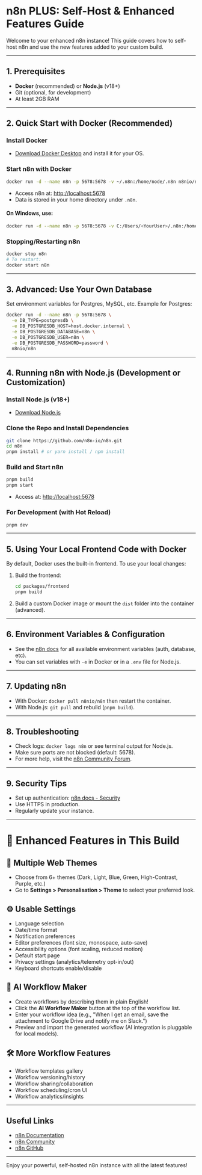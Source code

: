# n8n PLUS: Self-Host & Enhanced Features Guide

Welcome to your enhanced n8n instance! This guide covers how to self-host n8n and use the new features added to your custom build.

---

## 1. Prerequisites
- **Docker** (recommended) or **Node.js** (v18+)
- Git (optional, for development)
- At least 2GB RAM

---

## 2. Quick Start with Docker (Recommended)

### Install Docker
- [Download Docker Desktop](https://www.docker.com/products/docker-desktop/) and install it for your OS.

### Start n8n with Docker
```sh
docker run -d --name n8n -p 5678:5678 -v ~/.n8n:/home/node/.n8n n8nio/n8n
```
- Access n8n at: [http://localhost:5678](http://localhost:5678)
- Data is stored in your home directory under `.n8n`.

#### On Windows, use:
```sh
docker run -d --name n8n -p 5678:5678 -v C:/Users/<YourUser>/.n8n:/home/node/.n8n n8nio/n8n
```

### Stopping/Restarting n8n
```sh
docker stop n8n
# To restart:
docker start n8n
```

---

## 3. Advanced: Use Your Own Database
Set environment variables for Postgres, MySQL, etc. Example for Postgres:
```sh
docker run -d --name n8n -p 5678:5678 \
  -e DB_TYPE=postgresdb \
  -e DB_POSTGRESDB_HOST=host.docker.internal \
  -e DB_POSTGRESDB_DATABASE=n8n \
  -e DB_POSTGRESDB_USER=n8n \
  -e DB_POSTGRESDB_PASSWORD=password \
  n8nio/n8n
```

---

## 4. Running n8n with Node.js (Development or Customization)

### Install Node.js (v18+)
- [Download Node.js](https://nodejs.org/)

### Clone the Repo and Install Dependencies
```sh
git clone https://github.com/n8n-io/n8n.git
cd n8n
pnpm install # or yarn install / npm install
```

### Build and Start n8n
```sh
pnpm build
pnpm start
```
- Access at: [http://localhost:5678](http://localhost:5678)

### For Development (with Hot Reload)
```sh
pnpm dev
```

---

## 5. Using Your Local Frontend Code with Docker

By default, Docker uses the built-in frontend. To use your local changes:
1. Build the frontend:
   ```sh
   cd packages/frontend
   pnpm build
   ```
2. Build a custom Docker image or mount the `dist` folder into the container (advanced).

---

## 6. Environment Variables & Configuration
- See the [n8n docs](https://docs.n8n.io/) for all available environment variables (auth, database, etc).
- You can set variables with `-e` in Docker or in a `.env` file for Node.js.

---

## 7. Updating n8n
- With Docker: `docker pull n8nio/n8n` then restart the container.
- With Node.js: `git pull` and rebuild (`pnpm build`).

---

## 8. Troubleshooting
- Check logs: `docker logs n8n` or see terminal output for Node.js.
- Make sure ports are not blocked (default: 5678).
- For more help, visit the [n8n Community Forum](https://community.n8n.io/).

---

## 9. Security Tips
- Set up authentication: [n8n docs - Security](https://docs.n8n.io/hosting/security/)
- Use HTTPS in production.
- Regularly update your instance.

---

# 🚀 Enhanced Features in This Build

## 🎨 Multiple Web Themes
- Choose from 6+ themes (Dark, Light, Blue, Green, High-Contrast, Purple, etc.)
- Go to **Settings > Personalisation > Theme** to select your preferred look.

## ⚙️ Usable Settings
- Language selection
- Date/time format
- Notification preferences
- Editor preferences (font size, monospace, auto-save)
- Accessibility options (font scaling, reduced motion)
- Default start page
- Privacy settings (analytics/telemetry opt-in/out)
- Keyboard shortcuts enable/disable

## 🤖 AI Workflow Maker
- Create workflows by describing them in plain English!
- Click the **AI Workflow Maker** button at the top of the workflow list.
- Enter your workflow idea (e.g., "When I get an email, save the attachment to Google Drive and notify me on Slack.")
- Preview and import the generated workflow (AI integration is pluggable for local models).

## 🛠️ More Workflow Features
- Workflow templates gallery
- Workflow versioning/history
- Workflow sharing/collaboration
- Workflow scheduling/cron UI
- Workflow analytics/insights

---

## Useful Links
- [n8n Documentation](https://docs.n8n.io/)
- [n8n Community](https://community.n8n.io/)
- [n8n GitHub](https://github.com/n8n-io/n8n)

---

Enjoy your powerful, self-hosted n8n instance with all the latest features!
